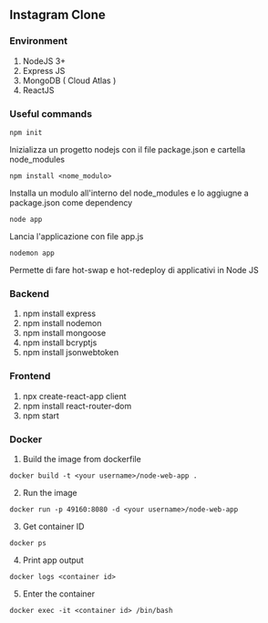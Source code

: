 ## Instagram Clone

### Environment
1. NodeJS 3+
2. Express JS
3. MongoDB ( Cloud Atlas )
4. ReactJS

### Useful commands
```shell
npm init
```
Inizializza un progetto nodejs con il file package.json e cartella node_modules

```shell
npm install <nome_modulo>
```
Installa un modulo all'interno del node_modules e lo aggiugne a package.json come dependency

```shell
node app
```
Lancia l'applicazione con file app.js

```shell
nodemon app
```
Permette di fare hot-swap e hot-redeploy di applicativi in Node JS

### Backend
1. npm install express
2. npm install nodemon
3. npm install mongoose
4. npm install bcryptjs
5. npm install jsonwebtoken

### Frontend
1. npx create-react-app client
2. npm install react-router-dom
3. npm start

### Docker
1. Build the image from dockerfile

```shell
docker build -t <your username>/node-web-app .
```

2. Run the image

```shell
docker run -p 49160:8080 -d <your username>/node-web-app
```

3. Get container ID
```shell
docker ps
```

4. Print app output

```shell
docker logs <container id>
```

5. Enter the container
```shell
docker exec -it <container id> /bin/bash
```